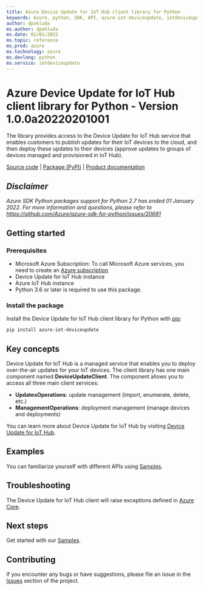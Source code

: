 ```yaml
---
title: Azure Device Update for IoT Hub client library for Python
keywords: Azure, python, SDK, API, azure-iot-deviceupdate, iotdeviceupdate
author: dpokluda
ms.author: dpokluda
ms.date: 02/01/2022
ms.topic: reference
ms.prod: azure
ms.technology: azure
ms.devlang: python
ms.service: iotdeviceupdate
---
```

# Azure Device Update for IoT Hub client library for Python - Version 1.0.0a20220201001 


The library provides access to the Device Update for IoT Hub service that enables customers to publish updates for their IoT devices to the cloud, and then deploy these updates to their devices (approve updates to groups of devices managed and provisioned in IoT Hub).

[Source code](https://github.com/Azure/azure-sdk-for-python/tree/main/sdk/deviceupdate/azure-iot-deviceupdate) | [Package (PyPI)](https://aka.ms/azsdk/python/deviceupdate-pypi) | [Product documentation](https://docs.microsoft.com/azure/iot-hub-device-update/understand-device-update)

## _Disclaimer_

_Azure SDK Python packages support for Python 2.7 has ended 01 January 2022. For more information and questions, please refer to https://github.com/Azure/azure-sdk-for-python/issues/20691_

## Getting started

### Prerequisites

- Microsoft Azure Subscription: To call Microsoft Azure services, you need to create an [Azure subscription](https://azure.microsoft.com/free/)
- Device Update for IoT Hub instance
- Azure IoT Hub instance
- Python 3.6 or later is required to use this package.

### Install the package

Install the Device Update for IoT Hub client library for Python with [pip](https://pypi.org/project/pip/):

```bash
pip install azure-iot-deviceupdate
```

## Key concepts

Device Update for IoT Hub is a managed service that enables you to deploy over-the-air updates for your IoT devices. The client library has one main component named **DeviceUpdateClient**. The component allows you to access all three main client services:

- **UpdatesOperations**: update management (import, enumerate, delete, etc.)
- **ManagementOperations**: deployment management (manage devices and deployments)

You can learn more about Device Update for IoT Hub by visiting [Device Update for IoT Hub](https://github.com/azure/iot-hub-device-update).

## Examples

You can familiarize yourself with different APIs using [Samples](https://github.com/Azure/azure-sdk-for-python/tree/main/sdk/deviceupdate/azure-iot-deviceupdate/samples).

## Troubleshooting

The Device Update for IoT Hub client will raise exceptions defined in [Azure Core](https://github.com/Azure/azure-sdk-for-python/blob/main/sdk/core/azure-core/README.md).

## Next steps

Get started with our [Samples](https://github.com/Azure/azure-sdk-for-python/tree/main/sdk/deviceupdate/azure-iot-deviceupdate/samples).

## Contributing

If you encounter any bugs or have suggestions, please file an issue in the [Issues](https://github.com/Azure/azure-sdk-for-python/issues) section of the project.

<!-- LINKS -->
[azure_core]: https://github.com/Azure/azure-sdk-for-python/blob/main/sdk/core/azure-core/README.md

